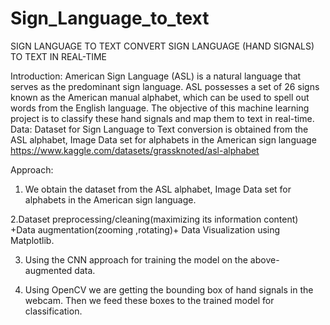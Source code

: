 # Sign_Language_to_text
SIGN LANGUAGE TO TEXT
CONVERT SIGN LANGUAGE (HAND SIGNALS) TO TEXT IN REAL-TIME

Introduction:
American Sign Language (ASL) is a natural language that serves as the predominant sign language. ASL possesses a set of 26 signs known as the American manual alphabet, which can be used to spell out words from the English language. The objective of this machine learning project is to classify these hand signals and map them to text in real-time.
Data:
Dataset  for Sign Language to Text conversion  is obtained from the ASL alphabet, Image Data set for  alphabets in the American sign language 
https://www.kaggle.com/datasets/grassknoted/asl-alphabet

Approach:
1. We obtain the dataset from the ASL alphabet, Image Data set for alphabets in the American sign language.

2.Dataset preprocessing/cleaning(maximizing its information content) +Data augmentation(zooming ,rotating)+ Data Visualization using Matplotlib.

3. Using the CNN approach for training the model on the above-augmented data.

4. Using OpenCV we are getting the bounding box of hand signals in the webcam. Then we feed these boxes to the trained model for classification.
